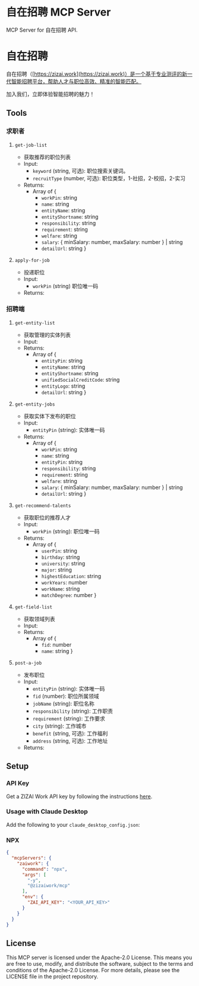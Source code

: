 # 自在招聘 MCP Server

MCP Server for 自在招聘 API.

# 自在招聘
自在招聘（[https://zizai.work](https://zizai.work)）是一个基于专业测评的新一代智能招聘平台，帮助人才与职位高效、精准的智能匹配。

加入我们，立即体验智能招聘的魅力！

## Tools

### 求职者
1. `get-job-list`
   - 获取推荐的职位列表
   - Input: 
     - `keyword` (string, 可选): 职位搜索关键词。
     - `recruitType` (number, 可选): 职位类型，1-社招，2-校招，2-实习
   - Returns: 
     - Array of {
       - `workPin`: string
       - `name`: string
       - `entityName`: string
       - `entityShortname`: string
       - `responsibility`: string
       - `requirement`: string
       - `welfare`: string
       - `salary`: { minSalary: number, maxSalary: number } | string
       - `detailUrl`: string
     }

2. `apply-for-job`
   - 投递职位
   - Input:
     - `workPin` (string) 职位唯一码
   - Returns:

### 招聘端
1. `get-entity-list`
   - 获取管理的实体列表
   - Input: 
   - Returns: 
     - Array of {
       - `entityPin`: string
       - `entityName`: string
       - `entityShortname`: string
       - `unifiedSocialCreditCode`: string
       - `entityLogo`: string
       - `detailUrl`: string
     }

2. `get-entity-jobs`
   - 获取实体下发布的职位
   - Input: 
     - `entityPin` (string): 实体唯一码
   - Returns: 
     - Array of {
       - `workPin`: string
       - `name`: string
       - `entityPin`: string
       - `responsibility`: string
       - `requirement`: string
       - `welfare`: string
       - `salary`: { minSalary: number, maxSalary: number } | string
       - `detailUrl`: string
     }

3. `get-recommend-talents`
   - 获取职位的推荐人才
   - Input: 
     - `workPin` (string): 职位唯一码
   - Returns: 
     - Array of {
       - `userPin`: string
       - `birthday`: string
       - `university`: string
       - `major`: string
       - `highestEducation`: string
       - `workYears`: number
       - `workName`: string
       - `matchDegree`: number
     }

4. `get-field-list`
   - 获取领域列表
   - Input:
   - Returns: 
     - Array of {
       - `fid`: number
       - `name`: string
     }

5. `post-a-job`
   - 发布职位
   - Input: 
     - `entityPin` (string): 实体唯一码
     - `fid` (number): 职位所属领域
     - `jobName` (string): 职位名称
     - `responsibility` (string): 工作职责
     - `requirement` (string): 工作要求
     - `city` (string): 工作城市
     - `benefit` (string, 可选): 工作福利
     - `address` (string, 可选): 工作地址
   - Returns:

## Setup

### API Key
Get a ZIZAI Work API key by following the instructions [here](https://zizai.work/user/apikey).

### Usage with Claude Desktop

Add the following to your `claude_desktop_config.json`:

### NPX

```json
{
  "mcpServers": {
    "zaiwork": {
      "command": "npx",
      "args": [
        "-y",
        "@zizaiwork/mcp"
      ],
      "env": {
        "ZAI_API_KEY": "<YOUR_API_KEY>"
      }
    }
  }
}
```

## License

This MCP server is licensed under the Apache-2.0 License. This means you are free to use, modify, and distribute the software, subject to the terms and conditions of the Apache-2.0 License. For more details, please see the LICENSE file in the project repository.
